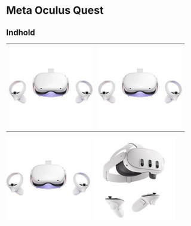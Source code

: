 # Meta Oculus Quest
## Indhold


<table>
  <tr>
    <td  width="50%"><img src="Quests/Pictures/Quest2.jpg"</td>
     <td  width="50%"><a href="/HTC Vive/"><img src="Quests/Pictures/Quest2.jpg" alt="HTC Vive"/></a></td>
  </tr>
  <tr>
</table>
<td>
<td  width="50%"><img src="Quests/Pictures/Quest2.jpg" alt="Quest 2"/></td>
</td>

<td  width="50%"><img src="PICTURE VR/quest3.jpg" alt="Quest 3"/></td>
